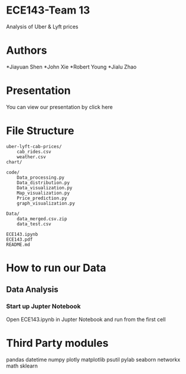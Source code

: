 # ECE143-Team 13
Analysis of Uber &amp; Lyft prices

# Authors
*Jiayuan Shen
*John Xie
*Robert Young
*Jialu Zhao

# Presentation
You can view our presentation by click here

# File Structure
```
uber-lyft-cab-prices/
    cab_rides.csv
    weather.csv
chart/

code/
    Data_processing.py
    Data_distribution.py
    Data_visualization.py
    Map_visualization.py
    Price_prediction.py
    graph_visualization.py
    
Data/
    data_merged.csv.zip
    data_test.csv

ECE143.ipynb
ECE143.pdf
README.md
```

# How to run our Data
## Data Analysis
### Start up Jupter Notebook
Open ECE143.ipynb in Jupter Notebook and run from the first cell

# Third Party modules
pandas
datetime
numpy
plotly
matplotlib
psutil
pylab
seaborn
networkx
math
sklearn

